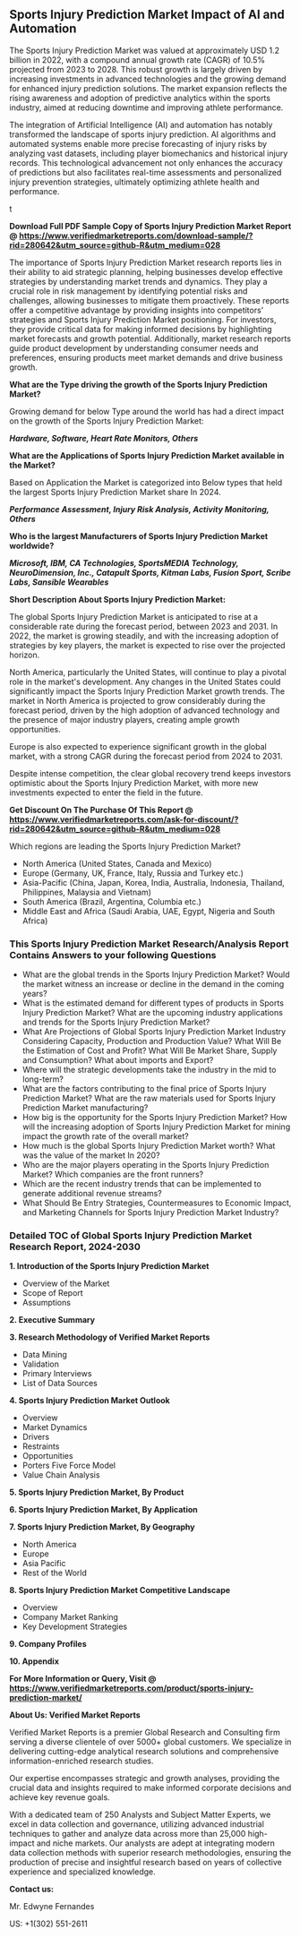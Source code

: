 <h2>Sports Injury Prediction Market Impact of AI and Automation</h2><p>The Sports Injury Prediction Market was valued at approximately USD 1.2 billion in 2022, with a compound annual growth rate (CAGR) of 10.5% projected from 2023 to 2028. This robust growth is largely driven by increasing investments in advanced technologies and the growing demand for enhanced injury prediction solutions. The market expansion reflects the rising awareness and adoption of predictive analytics within the sports industry, aimed at reducing downtime and improving athlete performance.</p><p>The integration of Artificial Intelligence (AI) and automation has notably transformed the landscape of sports injury prediction. AI algorithms and automated systems enable more precise forecasting of injury risks by analyzing vast datasets, including player biomechanics and historical injury records. This technological advancement not only enhances the accuracy of predictions but also facilitates real-time assessments and personalized injury prevention strategies, ultimately optimizing athlete health and performance.</p>t</p><p id="" class=""><strong>Download Full PDF Sample Copy of Sports Injury Prediction Market Report @ <a href="https://www.verifiedmarketreports.com/download-sample/?rid=280642&utm_source=github-R&utm_medium=028" target="_blank">https://www.verifiedmarketreports.com/download-sample/?rid=280642&utm_source=github-R&utm_medium=028</a></strong></p><p>The importance of&nbsp;Sports Injury Prediction Market research reports lies in their ability to aid strategic planning, helping businesses develop effective strategies by understanding market trends and dynamics. They play a crucial role in risk management by identifying potential risks and challenges, allowing businesses to mitigate them proactively. These reports offer a competitive advantage by providing insights into competitors' strategies and Sports Injury Prediction Market positioning. For investors, they provide critical data for making informed decisions by highlighting market forecasts and growth potential. Additionally, market research reports guide product development by understanding consumer needs and preferences, ensuring products meet market demands and drive business growth.</p><p><strong>What are the&nbsp;Type driving the growth of the Sports Injury Prediction Market?</strong></p><p id="" class="">Growing demand for below Type around the world has had a direct impact on the growth of the Sports Injury Prediction Market:</p><em><strong>Hardware, Software, Heart Rate Monitors, Others</strong></em></p><strong>What are the&nbsp;Applications&nbsp;of Sports Injury Prediction Market available in the Market?</strong></p><p id="" class="">Based on Application the Market is categorized into Below types that held the largest Sports Injury Prediction Market share In 2024.</p><em><strong>Performance Assessment, Injury Risk Analysis, Activity Monitoring, Others</strong></em></p><strong>Who is the largest Manufacturers of Sports Injury Prediction Market worldwide?</strong></p><p><em><strong>Microsoft, IBM, CA Technologies, SportsMEDIA Technology, NeuroDimension, Inc., Catapult Sports, Kitman Labs, Fusion Sport, Scribe Labs, Sansible Wearables</strong></em></p><p id="" class=""><strong>Short Description About Sports Injury Prediction Market:</strong></p><p>The global Sports Injury Prediction Market is anticipated to rise at a considerable rate during the forecast period, between 2023 and 2031. In 2022, the market is growing steadily, and with the increasing adoption of strategies by key players, the market is expected to rise over the projected horizon.</p><p>North America, particularly the United States, will continue to play a pivotal role in the market's development. Any changes in the United States could significantly impact the Sports Injury Prediction Market growth trends. The market in North America is projected to grow considerably during the forecast period, driven by the high adoption of advanced technology and the presence of major industry players, creating ample growth opportunities.</p><p>Europe is also expected to experience significant growth in the global market, with a strong CAGR during the forecast period from 2024 to 2031.</p><p>Despite intense competition, the clear global recovery trend keeps investors optimistic about the Sports Injury Prediction Market, with more new investments expected to enter the field in the future.</p><p id="" class=""><strong>Get Discount On The Purchase Of This Report @ <a href="https://www.verifiedmarketreports.com/ask-for-discount/?rid=280642&utm_source=github-R&utm_medium=028" target="_blank">https://www.verifiedmarketreports.com/ask-for-discount/?rid=280642&utm_source=github-R&utm_medium=028</a></strong></p>Which regions are leading the Sports Injury Prediction Market?</p><ul><li>North America (United States, Canada and Mexico)</li><li>Europe (Germany, UK, France, Italy, Russia and Turkey etc.)</li><li>Asia-Pacific (China, Japan, Korea, India, Australia, Indonesia, Thailand, Philippines, Malaysia and Vietnam)</li><li>South America (Brazil, Argentina, Columbia etc.)</li><li>Middle East and Africa (Saudi Arabia, UAE, Egypt, Nigeria and South Africa)</li></ul><h3 id="" class="">This Sports Injury Prediction Market Research/Analysis Report Contains Answers to your following Questions</h3><ul><li>What are the global trends in the Sports Injury Prediction Market? Would the market witness an increase or decline in the demand in the coming years?</li><li>What is the estimated demand for different types of products in Sports Injury Prediction Market? What are the upcoming industry applications and trends for the Sports Injury Prediction Market?</li><li>What Are Projections of Global Sports Injury Prediction Market Industry Considering Capacity, Production and Production Value? What Will Be the Estimation of Cost and Profit? What Will Be Market Share, Supply and Consumption? What about imports and Export?</li><li>Where will the strategic developments take the industry in the mid to long-term?</li><li>What are the factors contributing to the final price of Sports Injury Prediction Market? What are the raw materials used for Sports Injury Prediction Market manufacturing?</li><li>How big is the opportunity for the Sports Injury Prediction Market? How will the increasing adoption of Sports Injury Prediction Market for mining impact the growth rate of the overall market?</li><li>How much is the global Sports Injury Prediction Market worth? What was the value of the market In 2020?</li><li>Who are the major players operating in the Sports Injury Prediction Market? Which companies are the front runners?</li><li>Which are the recent industry trends that can be implemented to generate additional revenue streams?</li><li>What Should Be Entry Strategies, Countermeasures to Economic Impact, and Marketing Channels for Sports Injury Prediction Market Industry?</li></ul><h3 id="" class="">Detailed TOC of Global Sports Injury Prediction Market Research Report, 2024-2030</h3><p id="" class=""><strong>1. Introduction of the Sports Injury Prediction Market</strong></p><ul><li>Overview of the Market</li><li>Scope of Report</li><li>Assumptions</li></ul><p id="" class=""><strong>2. Executive Summary</strong></p><p id="" class=""><strong>3. Research Methodology of Verified Market Reports</strong></p><ul><li>Data Mining</li><li>Validation</li><li>Primary Interviews</li><li>List of Data Sources</li></ul><p id="" class=""><strong>4. Sports Injury Prediction Market Outlook</strong></p><ul><li>Overview</li><li>Market Dynamics</li><li>Drivers</li><li>Restraints</li><li>Opportunities</li><li>Porters Five Force Model</li><li>Value Chain Analysis</li></ul><p id="" class=""><strong>5. Sports Injury Prediction Market, By Product</strong></p><p id="" class=""><strong>6. Sports Injury Prediction Market, By Application</strong></p><p id="" class=""><strong>7. Sports Injury Prediction Market, By Geography</strong></p><ul><li>North America</li><li>Europe</li><li>Asia Pacific</li><li>Rest of the World</li></ul><p id="" class=""><strong>8. Sports Injury Prediction Market Competitive Landscape</strong></p><ul><li>Overview</li><li>Company Market Ranking</li><li>Key Development Strategies</li></ul><p id="" class=""><strong>9. Company Profiles</strong></p><p id="" class=""><strong>10. Appendix</strong></p><p id="" class=""><strong>For More Information or Query, Visit @ <a href="https://www.verifiedmarketreports.com/product/sports-injury-prediction-market/" target="_blank">https://www.verifiedmarketreports.com/product/sports-injury-prediction-market/</a></strong></p><p id="" class=""><strong>About Us: Verified Market Reports</strong></p><p id="" class="">Verified Market Reports is a premier Global Research and Consulting firm serving a diverse clientele of over 5000+ global customers. We specialize in delivering cutting-edge analytical research solutions and comprehensive information-enriched research studies.</p><p id="" class="">Our expertise encompasses strategic and growth analyses, providing the crucial data and insights required to make informed corporate decisions and achieve key revenue goals.</p><p id="" class="">With a dedicated team of 250 Analysts and Subject Matter Experts, we excel in data collection and governance, utilizing advanced industrial techniques to gather and analyze data across more than 25,000 high-impact and niche markets. Our analysts are adept at integrating modern data collection methods with superior research methodologies, ensuring the production of precise and insightful research based on years of collective experience and specialized knowledge.</p><p id="" class=""><strong>Contact us:</strong></p><p id="" class="">Mr. Edwyne Fernandes</p><p id="" class="">US: +1(302) 551-2611</p>